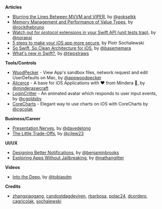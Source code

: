 **Articles**

* [Blurring the Lines Between MVVM and VIPER](https://theswiftpost.co/blurring-the-lines-between-mvvm-and-viper/), by [@gokselkk](https://:twitter.com/gokselkk)
* [Memory Management and Performance of Value Types](https://swiftrocks.com/memory-management-and-performance-of-value-types.html), by [@rockthebruno](https://twitter.com/rockthebruno) 
* [Watch out for protocol extensions in your Swift API (unit tests trap)](https://medium.com/@londeix/watch-out-for-protocol-extensions-in-your-swift-api-unit-tests-trap-e28ad4ef3268), by [@norapsi](https://twitter.com/norapsi) 
* [5 steps to make your iOS app more secure](https://www.netguru.co/codestories/5-steps-to-make-your-ios-app-more-secure), by Piotr Sochalewski
* [So Swift, So Clean Architecture for iOS](http://basememara.com/swift-clean-architecture/), by [@basememara](https://twitter.com/basememara)
* [What's new in Swift?](https://www.whatsnewinswift.com/), by [@twostraws](https://twitter.com/twostraws)

**Tools/Controls**

* [WoodPecker](http://www.woodpeck.cn) - View App's sandbox files, network request and edit UserDefaults on Mac, by [@appwoodpecker](https://twitter.com/appwoodpecker)
* [Alicerce](https://github.com/Mindera/Alicerce) - A base for iOS Applications with ❤️ from Mindera 🤠, by [@minderaswcraft](https://twitter.com/minderaswcraft)
* [LoginCritter](https://github.com/cgoldsby/LoginCritter) - An animated avatar which responds to user input events, by [@cgoldsby](https://twitter.com/GoldsbyChris)
* [CoreCharts](https://github.com/cagricolak/CoreCharts) - Elegant way to use charts on iOS with CoreCharts by [@cgcolak](https://twitter.com/cgcolak)

**Business/Career**

* [Presentation Nerves](https://davedelong.com/blog/2018/04/23/presentation-nerves/), by [@davedelong](https://twitter.com/davedelong)
* [The Little Trade-Offs](https://m.signalvnoise.com/the-little-trade-offs-7b31043b8584), by [@cjlew23](https://twitter.com/cjlew23)

**UI/UX**

* [Designing Better Notifications](http://martiancraft.com/blog/2018/04/designing-better-notifications/), by [@benjaminbrooks](http://twitter.com/benjaminbrooks)
* [Exploring Apps Without Jailbreaking](https://medium.com/@nathangitter/exploring-apps-without-jailbreaking-e932904f9863), by [@nathangitter](https://twitter.com/nathangitter)

**Videos**

* [Into the Deep](https://www.youtube.com/watch?v=SCOLRVVRDJk), by [@tobiasdm](https://twitter.com/tobiasdm)

**Credits**

* [zhangxiaogang](https://github.com/github-xiaogang), [candostdagdeviren](https://github.com/candostdagdeviren/), [rbarbosa](https://github.com/rbarbosa), [polac24](https://github.com/polac24), [dcordero](https://github.com/dcordero), [cagricolak](https://github.com/cagricolak), [sochalewski](https://github.com/sochalewski)
